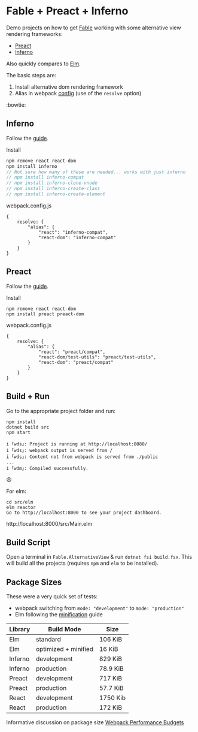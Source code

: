 # Fable + Preact + Inferno

Demo projects on how to get [Fable](https://fable.io/) working with some alternative view rendering frameworks:
 - [Preact](https://preactjs.com/)
 - [Inferno](https://infernojs.org/)

Also quickly compares to [Elm](https://elm-lang.org/).

The basic steps are:

1. Install alternative dom rendering framework
2. Alias in webpack [config](https://webpack.js.org/configuration/)  (use of the `resolve` option)

:bowtie:

## Inferno

Follow the [guide](https://infernojs.org/docs/guides/switching-to-inferno).

Install

```javascript
npm remove react react-dom
npm install inferno
// Not sure how many of these are needed... works with just inferno
// npm install inferno-compat
// npm install inferno-clone-vnode
// npm install inferno-create-class
// npm install inferno-create-element
```
webpack.config.js

```
{
    resolve: {
        "alias": {
            "react": "inferno-compat",
            "react-dom": "inferno-compat"
        }
    }
}
```

## Preact
Follow the [guide](https://preactjs.com/guide/v10/getting-started#aliasing-in-webpack).

Install

```
npm remove react react-dom
npm install preact preact-dom
```
webpack.config.js

```
{
    resolve: {
        "alias": {
            "react": "preact/compat",
            "react-dom/test-utils": "preact/test-utils",
            "react-dom": "preact/compat"
        }
    }
}
```

## Build + Run

Go to the appropriate project folder and run:

```
npm install
dotnet build src
npm start

i ｢wds｣: Project is running at http://localhost:8080/
i ｢wds｣: webpack output is served from /
i ｢wds｣: Content not from webpack is served from ./public
...
i ｢wdm｣: Compiled successfully.
```
:satisfied:

For elm:
```
cd src/elm
elm reactor
Go to http://localhost:8000 to see your project dashboard.
```

http://localhost:8000/src/Main.elm

## Build Script

Open a terminal in `Fable.AlternativeView` & run `dotnet fsi build.fsx`. This will build all the projects (requires `npm` and `elm` to be installed).

## Package Sizes

These were a very quick set of tests:
- webpack switching from `mode: "development"` to `mode: "production"`
- Elm following the [minification](https://guide.elm-lang.org/optimization/asset_size.html) guide

Library | Build Mode | Size
| --- | --- | --- |
Elm | standard | 106 KiB
Elm | optimized + minified | 16 KiB
Inferno | development | 829 KiB
Inferno | production | 78.9 KiB
Preact | development | 717 KiB
Preact | production | 57.7 KiB
React | development | 1750 Kib
React | production | 172 KiB

Informative discussion on package size [Webpack Performance Budgets](https://github.com/webpack/webpack/issues/3216)